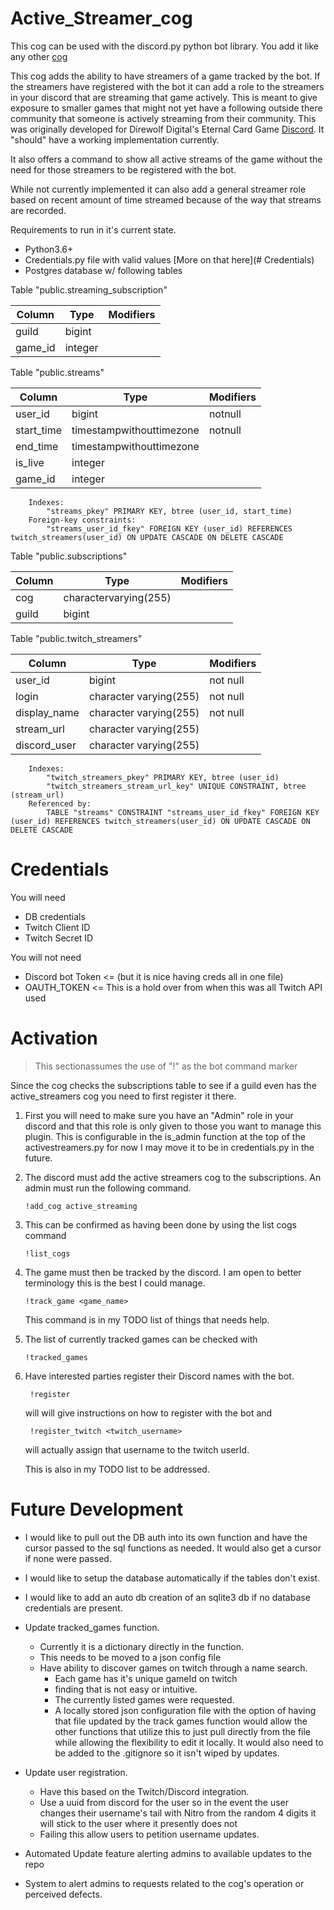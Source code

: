 # Active_Streamer_cog
This cog can be used with the discord.py python bot library. You add it like any other [cog](https://discordpy.readthedocs.io/en/latest/ext/commands/cogs.html)

This cog adds the ability to have streamers of a game tracked by the bot. If the streamers have registered with the bot it can add a role to the streamers in your discord that are streaming that game actively. This is meant to give exposure to smaller games that might not yet have a following outside there community that someone is actively streaming from their community. This was originally developed for Direwolf Digital's Eternal Card Game [Discord](https://discord.gg/eternal). It "should" have a working implementation currently. 

It also offers a command to show all active streams of the game without the need for those streamers to be registered with the bot.

While not currently implemented it can also add a general streamer role based on recent amount of time streamed because of the way that streams are recorded.
  
Requirements to run in it's current state.
* Python3.6+ 
* Credentials.py file with valid values [More on that here](# Credentials)
* Postgres database w/ following tables

Table "public.streaming_subscription"

|Column|Type|Modifiers|
|------|----|-----------|
|guild|bigint||
|game_id|integer|||

   Table "public.streams"

|Column|Type|Modifiers|
|------|----|---------|
|user_id|bigint|notnull|
|start_time|timestampwithouttimezone|notnull|
|end_time|timestampwithouttimezone||
|is_live|integer||
|game_id|integer|||
 
        Indexes:
            "streams_pkey" PRIMARY KEY, btree (user_id, start_time)
        Foreign-key constraints:
            "streams_user_id_fkey" FOREIGN KEY (user_id) REFERENCES twitch_streamers(user_id) ON UPDATE CASCADE ON DELETE CASCADE
     
Table "public.subscriptions"

|Column|Type|Modifiers|
|-----|----|---------|
|cog|charactervarying(255)||
|guild|bigint|||


Table "public.twitch_streamers"
          
|Column|Type|Modifiers|
|------|----|---------|
|user_id|bigint|not null|
|login|character varying(255)|not null|
|display_name|character varying(255)|not null|
|stream_url|character varying(255)||
|discord_user|character varying(255)|||
             
        Indexes:
            "twitch_streamers_pkey" PRIMARY KEY, btree (user_id)
            "twitch_streamers_stream_url_key" UNIQUE CONSTRAINT, btree (stream_url)
        Referenced by:
            TABLE "streams" CONSTRAINT "streams_user_id_fkey" FOREIGN KEY (user_id) REFERENCES twitch_streamers(user_id) ON UPDATE CASCADE ON DELETE CASCADE

   
   # Credentials
   You will need 
   * DB credentials
   * Twitch Client ID
   * Twitch Secret ID
   
   You will not need
   * Discord bot Token <= (but it is nice having creds all in one file)
   * OAUTH_TOKEN <= This is a hold over from when this was all Twitch API used
   
   
   # Activation
   > This sectionassumes the use of "!" as the bot command marker
 
   Since the cog checks the subscriptions table to see if a guild even has the active_streamers cog you need to first register it there.
   1. First you will need to make sure you have an "Admin" role in your discord and that this role is only given to those you want to manage this plugin. This is configurable in the is_admin function at the top of the activestreamers.py for now I may move it to be in credentials.py in the future.
   2. The discord must add the active streamers cog to the subscriptions. An admin must run the following command.   
        
          !add_cog active_streaming
    
   3. This can be confirmed as having been done by using the list cogs command

          !list_cogs
     
   4. The game must then be tracked by the discord. I am open to better terminology this is the best I could manage.
   
          !track_game <game_name>
          
      This command is in my TODO list of things that needs help. 
      
   5. The list of currently tracked games can be checked with
   
          !tracked_games
          
   6. Have interested parties register their Discord names with the bot.
           
           !register
           
      will will give instructions on how to register with the bot and 
      
           !register_twitch <twitch_username>
           
      will actually assign that username to the twitch userId.
      
      This is also in my TODO list to be addressed. 
         
   
   # Future Development
   * I would like to pull out the DB auth into its own function and have the cursor passed to the sql functions as needed. It would also get a cursor if none were passed.
   * I would like to setup the database automatically if the tables don't exist.
   * I would like to add an auto db creation of an sqlite3 db if no database credentials are present.
   * Update tracked_games function. 

        * Currently it is a dictionary directly in the function. 
        * This needs to be moved to a json config file
        * Have ability to discover games on twitch through a name search. 
            * Each game has it's unique gameId on twitch 
            * finding that is not easy or intuitive. 
            * The currently listed games were requested.  
            * A locally stored json configuration file with the option of having that file updated by the track games function would allow the other functions that utilize this to just pull directly from the file while allowing the flexibility to edit it locally. It would also need to be added to the .gitignore so it isn't wiped by updates.      
        
   * Update user registration. 
        
        * Have this based on the Twitch/Discord integration. 
        * Use a uuid from discord for the user so in the event the user changes their username's tail with Nitro from the random 4 digits it will stick to the user where it presently does not
        * Failing this allow users to petition username updates.
        
   * Automated Update feature alerting admins to available updates to the repo
   * System to alert admins to requests related to the cog's operation or perceived defects. 